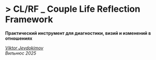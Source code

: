 # > CL/RF _ Couple Life Reflection Framework

**Практический инструмент для диагностики, визий и изменений в отношениях**

_[Viktor Jevdokimov](https://www.linkedin.com/in/viktor-jevdokimov)_<br/>
_Вильнюс 2025_

<div style="page-break-after: always;"></div>